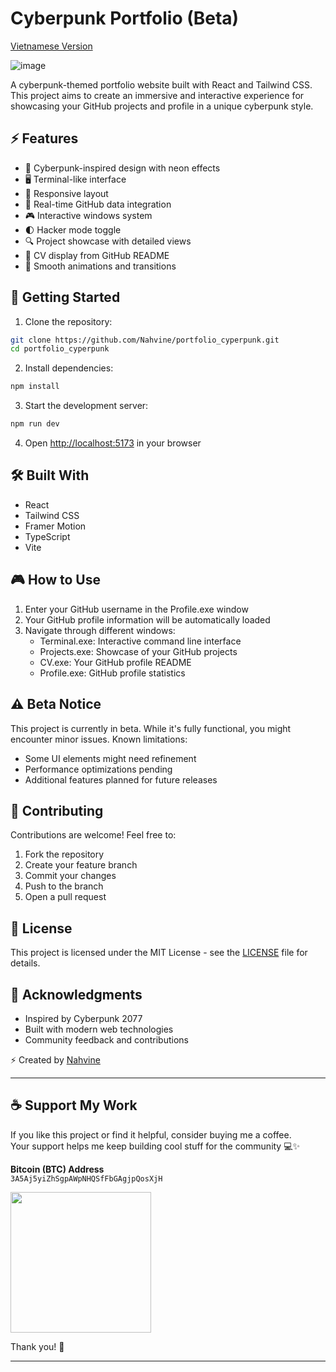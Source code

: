 # Cyberpunk Portfolio (Beta)

[Vietnamese Version](./README_VN.md)

![image](https://github.com/user-attachments/assets/d78b7f39-0849-4fa1-8e73-4c430a354b9d)


A cyberpunk-themed portfolio website built with React and Tailwind CSS. This project aims to create an immersive and interactive experience for showcasing your GitHub projects and profile in a unique cyberpunk style.

## ⚡ Features

- 🎨 Cyberpunk-inspired design with neon effects
- 🖥️ Terminal-like interface
- 📱 Responsive layout
- 🔄 Real-time GitHub data integration
- 🎮 Interactive windows system
- 🌓 Hacker mode toggle
- 🔍 Project showcase with detailed views
- 📄 CV display from GitHub README
- 🎯 Smooth animations and transitions

## 🚀 Getting Started

1. Clone the repository:
```bash
git clone https://github.com/Nahvine/portfolio_cyperpunk.git
cd portfolio_cyperpunk
```

2. Install dependencies:
```bash
npm install
```

3. Start the development server:
```bash
npm run dev
```

4. Open [http://localhost:5173](http://localhost:5173) in your browser

## 🛠️ Built With

- React
- Tailwind CSS
- Framer Motion
- TypeScript
- Vite

## 🎮 How to Use

1. Enter your GitHub username in the Profile.exe window
2. Your GitHub profile information will be automatically loaded
3. Navigate through different windows:
   - Terminal.exe: Interactive command line interface
   - Projects.exe: Showcase of your GitHub projects
   - CV.exe: Your GitHub profile README
   - Profile.exe: GitHub profile statistics

## ⚠️ Beta Notice

This project is currently in beta. While it's fully functional, you might encounter minor issues. Known limitations:

- Some UI elements might need refinement
- Performance optimizations pending
- Additional features planned for future releases

## 🤝 Contributing

Contributions are welcome! Feel free to:

1. Fork the repository
2. Create your feature branch
3. Commit your changes
4. Push to the branch
5. Open a pull request

## 📝 License

This project is licensed under the MIT License - see the [LICENSE](LICENSE) file for details.

## 🙏 Acknowledgments

- Inspired by Cyberpunk 2077
- Built with modern web technologies
- Community feedback and contributions

⚡ Created by [Nahvine](https://github.com/Nahvine)

---

## ☕ Support My Work

If you like this project or find it helpful, consider buying me a coffee.  
Your support helps me keep building cool stuff for the community 💻✨

**Bitcoin (BTC) Address**  
`3A5Aj5yiZhSgpAWpNHQSfFbGAgjpQosXjH`

<img src="https://github.com/user-attachments/assets/c0ba0ba5-8c07-407e-ad35-3f68b6e1a639" width="225" />


Thank you! 🙌

---

